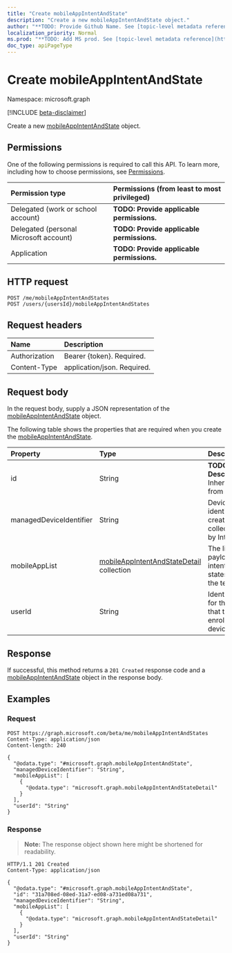 ```yaml
---
title: "Create mobileAppIntentAndState"
description: "Create a new mobileAppIntentAndState object."
author: "**TODO: Provide Github Name. See [topic-level metadata reference](https://msgo.azurewebsites.net/add/document/guidelines/metadata.html#topic-level-metadata)**"
localization_priority: Normal
ms.prod: "**TODO: Add MS prod. See [topic-level metadata reference](https://msgo.azurewebsites.net/add/document/guidelines/metadata.html#topic-level-metadata)**"
doc_type: apiPageType
---
```


# Create mobileAppIntentAndState
Namespace: microsoft.graph

[!INCLUDE [beta-disclaimer](../../includes/beta-disclaimer.md)]

Create a new [mobileAppIntentAndState](../resources/mobileappintentandstate.md) object.

## Permissions
One of the following permissions is required to call this API. To learn more, including how to choose permissions, see [Permissions](/graph/permissions-reference).

|Permission type|Permissions (from least to most privileged)|
|:---|:---|
|Delegated (work or school account)|**TODO: Provide applicable permissions.**|
|Delegated (personal Microsoft account)|**TODO: Provide applicable permissions.**|
|Application|**TODO: Provide applicable permissions.**|

## HTTP request

<!-- {
  "blockType": "ignored"
}
-->
``` http
POST /me/mobileAppIntentAndStates
POST /users/{usersId}/mobileAppIntentAndStates
```

## Request headers
|Name|Description|
|:---|:---|
|Authorization|Bearer {token}. Required.|
|Content-Type|application/json. Required.|

## Request body
In the request body, supply a JSON representation of the [mobileAppIntentAndState](../resources/mobileappintentandstate.md) object.

The following table shows the properties that are required when you create the [mobileAppIntentAndState](../resources/mobileappintentandstate.md).

|Property|Type|Description|
|:---|:---|:---|
|id|String|**TODO: Add Description** Inherited from [entity](../resources/entity.md)|
|managedDeviceIdentifier|String|Device identifier created or collected by Intune.|
|mobileAppList|[mobileAppIntentAndStateDetail](../resources/mobileappintentandstatedetail.md) collection|The list of payload intents and states for the tenant.|
|userId|String|Identifier for the user that tried to enroll the device.|



## Response

If successful, this method returns a `201 Created` response code and a [mobileAppIntentAndState](../resources/mobileappintentandstate.md) object in the response body.

## Examples

### Request
<!-- {
  "blockType": "request",
  "name": "create_mobileappintentandstate_from_"
}
-->
``` http
POST https://graph.microsoft.com/beta/me/mobileAppIntentAndStates
Content-Type: application/json
Content-length: 240

{
  "@odata.type": "#microsoft.graph.mobileAppIntentAndState",
  "managedDeviceIdentifier": "String",
  "mobileAppList": [
    {
      "@odata.type": "microsoft.graph.mobileAppIntentAndStateDetail"
    }
  ],
  "userId": "String"
}
```


### Response
>**Note:** The response object shown here might be shortened for readability.
<!-- {
  "blockType": "response",
  "truncated": true,
  "@odata.type": "microsoft.graph.mobileAppIntentAndState"
}
-->
``` http
HTTP/1.1 201 Created
Content-Type: application/json

{
  "@odata.type": "#microsoft.graph.mobileAppIntentAndState",
  "id": "31a708ed-08ed-31a7-ed08-a731ed08a731",
  "managedDeviceIdentifier": "String",
  "mobileAppList": [
    {
      "@odata.type": "microsoft.graph.mobileAppIntentAndStateDetail"
    }
  ],
  "userId": "String"
}
```

